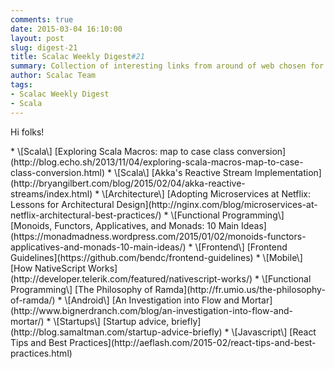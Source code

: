 ```yaml
---
comments: true
date: 2015-03-04 16:10:00
layout: post
slug: digest-21
title: Scalac Weekly Digest#21
summary: Collection of interesting links from around of web chosen for you by Scalac team
author: Scalac Team
tags:
- Scalac Weekly Digest
- Scala
---
```


Hi folks!



<p id="1"></p>
* \[Scala\] [Exploring Scala Macros: map to case class conversion](http://blog.echo.sh/2013/11/04/exploring-scala-macros-map-to-case-class-conversion.html) 
* \[Scala\] [Akka's Reactive Stream Implementation](http://bryangilbert.com/blog/2015/02/04/akka-reactive-streams/index.html)
* \[Architecture\] [Adopting Microservices at Netflix: Lessons for Architectural Design](http://nginx.com/blog/microservices-at-netflix-architectural-best-practices/)
* \[Functional Programming\] [Monoids, Functors, Applicatives, and Monads: 10 Main Ideas](https://monadmadness.wordpress.com/2015/01/02/monoids-functors-applicatives-and-monads-10-main-ideas/)
* \[Frontend\] [Frontend Guidelines](https://github.com/bendc/frontend-guidelines)
* \[Mobile\] [How NativeScript Works](http://developer.telerik.com/featured/nativescript-works/)
* \[Functional Programming\] [The Philosophy of Ramda](http://fr.umio.us/the-philosophy-of-ramda/)
* \[Android\] [An Investigation into Flow and Mortar](http://www.bignerdranch.com/blog/an-investigation-into-flow-and-mortar/)
* \[Startups\] [Startup advice, briefly](http://blog.samaltman.com/startup-advice-briefly)
* \[Javascript\] [React Tips and Best Practices](http://aeflash.com/2015-02/react-tips-and-best-practices.html)

